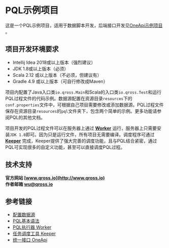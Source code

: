 # PQL示例项目

这是一个PQL示例项目，适用于数据脚本开发，后端接口开发见[OneApi示例项目](http://www.qross.cn/oenapi/quick) 。

## 项目开发环境要求

* Intellij Idea 2018或以上版本（强烈建议）
* JDK 1.8或以上版本（必须）
* Scala 2.12 或以上版本（不必须，但建议有）
* Gradle 4.9 或以上版本（可自行修改成Maven）

项目内配置了Java入口类`io.qross.Main`和Scala的入口类`io.qross.Test`和运行PQL过程文件的代码示例。数据源配置在资源目录`resources`下的`conf.properties`文件中，可根据自己项目需要修改或添加数据源。PQL过程文件保存在资源目录`resources`的`pql`文件夹下，包含两个简单的示例。更多功能请参阅PQL的其他文档。

项目开发的PQL过程文件可以在服务器上通过 **[Worker](http://www.qross.cn/worker/overview)** 运行，服务器上只需要安装`JDK 1.8`即可。因为只是运行文件，所有项目无需要编译。调度程序可通过 **[Keeper](http://www.qross.cn/keeper/overview)** 完成，Keeper提供了强大完善的调度功能，且与PQL结合紧密，通过PQL可实现很多的自定义功能，甚至可以直接调度PQL过程。

## 技术支持

**官方网站 [www.qross.io](http://www.qross.io)**  
**作者邮箱 [wu@qross.io](mailto:wu@qross.io)**

## 参考链接

* [配置数据源](http://www.qross.cn/pql/properties)
* [PQL基本语法](http://www.qross.cn/pql/basic)
* [PQL执行器 Worker](http://www.qross.cn/worker/overview)
* [任务调度工具 Keeper](http://www.qross.cn/keeper/overview)
* [统一接口 OneApi](http://www.qross.cn/oneapi/overview)
